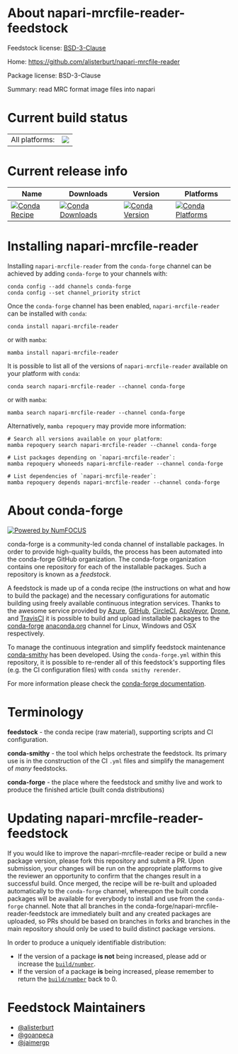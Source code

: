 About napari-mrcfile-reader-feedstock
=====================================

Feedstock license: [BSD-3-Clause](https://github.com/conda-forge/napari-mrcfile-reader-feedstock/blob/main/LICENSE.txt)

Home: https://github.com/alisterburt/napari-mrcfile-reader

Package license: BSD-3-Clause

Summary: read MRC format image files into napari

Current build status
====================


<table><tr><td>All platforms:</td>
    <td>
      <a href="https://dev.azure.com/conda-forge/feedstock-builds/_build/latest?definitionId=15229&branchName=main">
        <img src="https://dev.azure.com/conda-forge/feedstock-builds/_apis/build/status/napari-mrcfile-reader-feedstock?branchName=main">
      </a>
    </td>
  </tr>
</table>

Current release info
====================

| Name | Downloads | Version | Platforms |
| --- | --- | --- | --- |
| [![Conda Recipe](https://img.shields.io/badge/recipe-napari--mrcfile--reader-green.svg)](https://anaconda.org/conda-forge/napari-mrcfile-reader) | [![Conda Downloads](https://img.shields.io/conda/dn/conda-forge/napari-mrcfile-reader.svg)](https://anaconda.org/conda-forge/napari-mrcfile-reader) | [![Conda Version](https://img.shields.io/conda/vn/conda-forge/napari-mrcfile-reader.svg)](https://anaconda.org/conda-forge/napari-mrcfile-reader) | [![Conda Platforms](https://img.shields.io/conda/pn/conda-forge/napari-mrcfile-reader.svg)](https://anaconda.org/conda-forge/napari-mrcfile-reader) |

Installing napari-mrcfile-reader
================================

Installing `napari-mrcfile-reader` from the `conda-forge` channel can be achieved by adding `conda-forge` to your channels with:

```
conda config --add channels conda-forge
conda config --set channel_priority strict
```

Once the `conda-forge` channel has been enabled, `napari-mrcfile-reader` can be installed with `conda`:

```
conda install napari-mrcfile-reader
```

or with `mamba`:

```
mamba install napari-mrcfile-reader
```

It is possible to list all of the versions of `napari-mrcfile-reader` available on your platform with `conda`:

```
conda search napari-mrcfile-reader --channel conda-forge
```

or with `mamba`:

```
mamba search napari-mrcfile-reader --channel conda-forge
```

Alternatively, `mamba repoquery` may provide more information:

```
# Search all versions available on your platform:
mamba repoquery search napari-mrcfile-reader --channel conda-forge

# List packages depending on `napari-mrcfile-reader`:
mamba repoquery whoneeds napari-mrcfile-reader --channel conda-forge

# List dependencies of `napari-mrcfile-reader`:
mamba repoquery depends napari-mrcfile-reader --channel conda-forge
```


About conda-forge
=================

[![Powered by
NumFOCUS](https://img.shields.io/badge/powered%20by-NumFOCUS-orange.svg?style=flat&colorA=E1523D&colorB=007D8A)](https://numfocus.org)

conda-forge is a community-led conda channel of installable packages.
In order to provide high-quality builds, the process has been automated into the
conda-forge GitHub organization. The conda-forge organization contains one repository
for each of the installable packages. Such a repository is known as a *feedstock*.

A feedstock is made up of a conda recipe (the instructions on what and how to build
the package) and the necessary configurations for automatic building using freely
available continuous integration services. Thanks to the awesome service provided by
[Azure](https://azure.microsoft.com/en-us/services/devops/), [GitHub](https://github.com/),
[CircleCI](https://circleci.com/), [AppVeyor](https://www.appveyor.com/),
[Drone](https://cloud.drone.io/welcome), and [TravisCI](https://travis-ci.com/)
it is possible to build and upload installable packages to the
[conda-forge](https://anaconda.org/conda-forge) [anaconda.org](https://anaconda.org/)
channel for Linux, Windows and OSX respectively.

To manage the continuous integration and simplify feedstock maintenance
[conda-smithy](https://github.com/conda-forge/conda-smithy) has been developed.
Using the ``conda-forge.yml`` within this repository, it is possible to re-render all of
this feedstock's supporting files (e.g. the CI configuration files) with ``conda smithy rerender``.

For more information please check the [conda-forge documentation](https://conda-forge.org/docs/).

Terminology
===========

**feedstock** - the conda recipe (raw material), supporting scripts and CI configuration.

**conda-smithy** - the tool which helps orchestrate the feedstock.
                   Its primary use is in the construction of the CI ``.yml`` files
                   and simplify the management of *many* feedstocks.

**conda-forge** - the place where the feedstock and smithy live and work to
                  produce the finished article (built conda distributions)


Updating napari-mrcfile-reader-feedstock
========================================

If you would like to improve the napari-mrcfile-reader recipe or build a new
package version, please fork this repository and submit a PR. Upon submission,
your changes will be run on the appropriate platforms to give the reviewer an
opportunity to confirm that the changes result in a successful build. Once
merged, the recipe will be re-built and uploaded automatically to the
`conda-forge` channel, whereupon the built conda packages will be available for
everybody to install and use from the `conda-forge` channel.
Note that all branches in the conda-forge/napari-mrcfile-reader-feedstock are
immediately built and any created packages are uploaded, so PRs should be based
on branches in forks and branches in the main repository should only be used to
build distinct package versions.

In order to produce a uniquely identifiable distribution:
 * If the version of a package **is not** being increased, please add or increase
   the [``build/number``](https://docs.conda.io/projects/conda-build/en/latest/resources/define-metadata.html#build-number-and-string).
 * If the version of a package **is** being increased, please remember to return
   the [``build/number``](https://docs.conda.io/projects/conda-build/en/latest/resources/define-metadata.html#build-number-and-string)
   back to 0.

Feedstock Maintainers
=====================

* [@alisterburt](https://github.com/alisterburt/)
* [@goanpeca](https://github.com/goanpeca/)
* [@jaimergp](https://github.com/jaimergp/)

